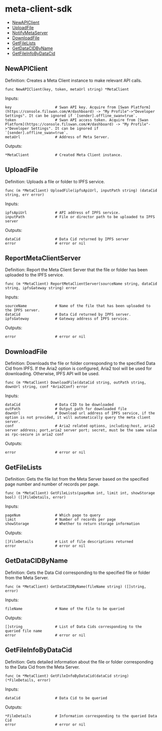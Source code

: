 # meta-client-sdk

* [NewAPIClient](#NewAPIClient)
* [UploadFile](#UploadFile)
* [NotifyMetaServer](#NotifyMetaServer)
* [DownloadFile](#DownloadFile)
* [GetFileLists](#GetFileLists)
* [GetDataCIDByName](#GetDataCIDByName)
* [GetFileInfoByDataCid](#GetFileInfoByDataCid)

## NewAPIClient

Definition:
Creates a Meta Client instance to make relevant API calls.

```shell
func NewAPIClient(key, token, metaUrl string) *MetaClient
```

Inputs:

```shell
key                    # Swan API key. Acquire from [Swan Platform](https://console.filswan.com/#/dashboard) -> "My Profile"->"Developer Settings". It can be ignored if `[sender].offline_swan=true`.
token                  # Swan API access token. Acquire from [Swan Platform](https://console.filswan.com/#/dashboard) -> "My Profile"->"Developer Settings". It can be ignored if `[sender].offline_swan=true`.
metaUrl                # Address of Meta Server.
```


Outputs:

```shell
*MetaClient            # Created Meta Client instance.
```

## UploadFile

Definition:
Uploads a file or folder to IPFS service.

```shell
func (m *MetaClient) UploadFile(ipfsApiUrl, inputPath string) (dataCid string, err error) 
```

Inputs:

```shell
ipfsApiUrl             # API address of IPFS service.
inputPath              # File or director path to be uploaded to IPFS server
```

Outputs:

```shell
dataCid                # Data Cid returned by IPFS server
error                  # error or nil
```

## ReportMetaClientServer

Definition:
Report the Meta Client Server that the file or folder has been uploaded to the IPFS service.

```shell
func (m *MetaClient) ReportMetaClientServer(sourceName string, dataCid string, ipfsGateway string) error 
```

Inputs:

```shell
sourceName             # Name of the file that has been uploaded to the IPFS server.
dataCid                # Data Cid returned by IPFS server.
ipfsGateway            # Gateway address of IPFS service.
```

Outputs:

```shell
error                  # error or nil
```


## DownloadFile

Definition:
Downloads the file or folder corresponding to the specified Data Cid from IPFS. If the Aria2 option is configured, Aria2 tool will be used for downloading. Otherwise, IPFS API will be used.

```shell
func (m *MetaClient) DownloadFile(dataCid string, outPath string, downUrl string, conf *Aria2Conf) error
```

Inputs:

```shell
dataCid                # Data CID to be downloaded
outPath                # Output path for downloaded file
downUrl                # Download url address of IPFS service, if the option is not provided, it will automatically query the meta client server.
conf                   # Aria2 related options, including:host, aria2 server address; port,aria2 server port; secret, must be the same value as rpc-secure in aria2 conf
```

Outputs:

```shell
error                  # error or nil
```


## GetFileLists

Definition:
Gets the file list from the Meta Server based on the specified page number and number of records per page.

```shell
func (m *MetaClient) GetFileLists(pageNum int, limit int, showStorage bool) ([]FileDetails, error)
```

Inputs:

```shell
pageNum                # Which page to query
limit                  # Number of records per page
showStorage            # Whether to return storage information
```

Outputs:

```shell
[]FileDetails          # List of file descriptions returned
error                  # error or nil
```


## GetDataCIDByName

Definition:
Gets the Data Cid corresponding to the specified file or folder from the Meta Server.

```shell
func (m *MetaClient) GetDataCIDByName(fileName string) ([]string, error) 
```

Inputs:

```shell
fileName               # Name of the file to be queried
```

Outputs:

```shell
[]string               # List of Data Cids corresponding to the queried file name
error                  # error or nil
```


## GetFileInfoByDataCid

Definition:
Gets detailed information about the file or folder corresponding to the Data Cid from the Meta Server.

```shell
func (m *MetaClient) GetFileInfoByDataCid(dataCid string) (*FileDetails, error)
```

Inputs:

```shell
dataCid                # Data Cid to be queried
```

Outputs:

```shell
*FileDetails           # Information corresponding to the queried Data Cid
error                  # error or nil
```
